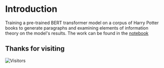 # Introduction
Training a pre-trained BERT transformer model on a corpus of Harry Potter books to generate paragraphs and examining elements of information theory on the model's results.
The work can be found in the [notebook](https://github.com/NadavElyakim27/Transforms-meet-information-theory/blob/ae3fe9cbaad464e3b7d0e871d776c7fa6518914b/Transforms_meet_information_theory.ipynb) 

## Thanks for visiting
![Visitors](https://img.shields.io/github/watchers/NadavElyakim27/Transforms_meet_information_theory)

